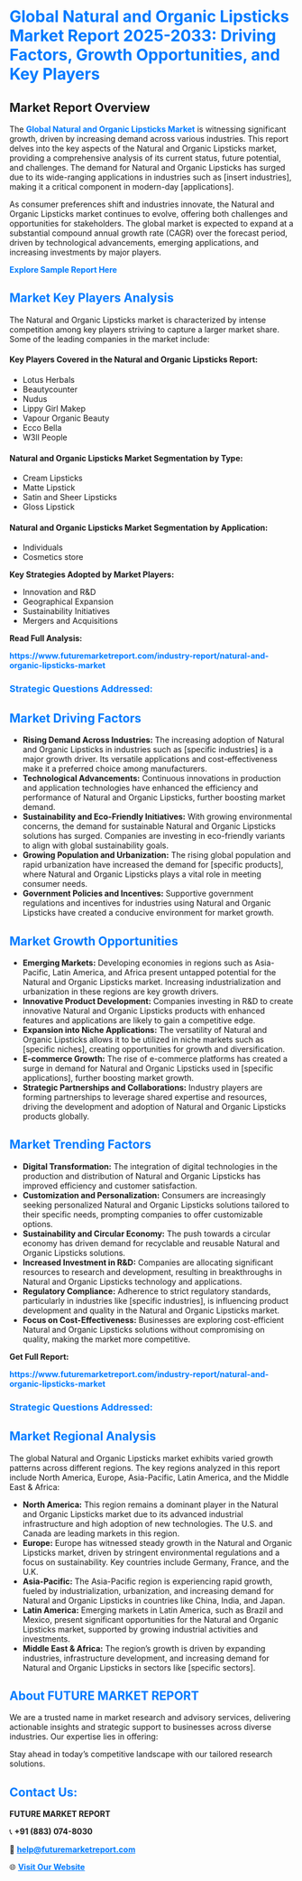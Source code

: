 <h1 style="color: #007BFF;">Global Natural and Organic Lipsticks Market Report 2025-2033: Driving Factors, Growth Opportunities, and Key Players</h1>

<section id="overview">
<h2>Market Report Overview</h2>
<p>The <a href="https://www.futuremarketreport.com/industry-report/natural-and-organic-lipsticks-market" style="color: #007BFF; text-decoration: none;"><strong>Global Natural and Organic Lipsticks Market</strong></a> is witnessing significant growth, driven by increasing demand across various industries. This report delves into the key aspects of the Natural and Organic Lipsticks market, providing a comprehensive analysis of its current status, future potential, and challenges. The demand for Natural and Organic Lipsticks has surged due to its wide-ranging applications in industries such as [insert industries], making it a critical component in modern-day [applications].</p>
<p>As consumer preferences shift and industries innovate, the Natural and Organic Lipsticks market continues to evolve, offering both challenges and opportunities for stakeholders. The global market is expected to expand at a substantial compound annual growth rate (CAGR) over the forecast period, driven by technological advancements, emerging applications, and increasing investments by major players.</p>
</section>

<section id="overview">
<p><a href="https://www.futuremarketreport.com/request-sample/reportId=63698" style="color: #007BFF; text-decoration: none;"><strong>Explore Sample Report Here</strong></a></p>
</section>

<section id="key-players">
<h2 style="color: #007BFF;">Market Key Players Analysis</h2>
<p>The Natural and Organic Lipsticks market is characterized by intense competition among key players striving to capture a larger market share. Some of the leading companies in the market include:</p>
<h4>Key Players Covered in the Natural and Organic Lipsticks Report:</h4>
<ul><li>Lotus Herbals</li><li>Beautycounter</li><li>Nudus</li><li>Lippy Girl Makep</li><li>Vapour Organic Beauty</li><li>Ecco Bella</li><li>W3ll People</li></ul>
<h4>Natural and Organic Lipsticks Market Segmentation by Type:</h4>
<ul><li>Cream Lipsticks</li><li>Matte Lipstick</li><li>Satin and Sheer Lipsticks</li><li>Gloss Lipstick</li></ul>

<h4>Natural and Organic Lipsticks Market Segmentation by Application:</h4>
<ul><li>Individuals</li><li>Cosmetics store</li></ul>
<p><strong>Key Strategies Adopted by Market Players:</strong></p>
<ul>
<li>Innovation and R&D</li>
<li>Geographical Expansion</li>
<li>Sustainability Initiatives</li>
<li>Mergers and Acquisitions</li>
</ul>
</section>

<section>
<p><strong>Read Full Analysis: </strong></p><a href="https://www.futuremarketreport.com/industry-report/natural-and-organic-lipsticks-market" style="color: #007BFF; text-decoration: none;"><strong>https://www.futuremarketreport.com/industry-report/natural-and-organic-lipsticks-market</strong></a>
<h3 style="color: #007BFF;">Strategic Questions Addressed:</h3>
</section>

<section id="driving-factors">
<h2 style="color: #007BFF;">Market Driving Factors</h2>
<ul>
<li><strong>Rising Demand Across Industries:</strong> The increasing adoption of Natural and Organic Lipsticks in industries such as [specific industries] is a major growth driver. Its versatile applications and cost-effectiveness make it a preferred choice among manufacturers.</li>
<li><strong>Technological Advancements:</strong> Continuous innovations in production and application technologies have enhanced the efficiency and performance of Natural and Organic Lipsticks, further boosting market demand.</li>
<li><strong>Sustainability and Eco-Friendly Initiatives:</strong> With growing environmental concerns, the demand for sustainable Natural and Organic Lipsticks solutions has surged. Companies are investing in eco-friendly variants to align with global sustainability goals.</li>
<li><strong>Growing Population and Urbanization:</strong> The rising global population and rapid urbanization have increased the demand for [specific products], where Natural and Organic Lipsticks plays a vital role in meeting consumer needs.</li>
<li><strong>Government Policies and Incentives:</strong> Supportive government regulations and incentives for industries using Natural and Organic Lipsticks have created a conducive environment for market growth.</li>
</ul>
</section>

<section id="growth-opportunities">
<h2 style="color: #007BFF;">Market Growth Opportunities</h2>
<ul>
<li><strong>Emerging Markets:</strong> Developing economies in regions such as Asia-Pacific, Latin America, and Africa present untapped potential for the Natural and Organic Lipsticks market. Increasing industrialization and urbanization in these regions are key growth drivers.</li>
<li><strong>Innovative Product Development:</strong> Companies investing in R&D to create innovative Natural and Organic Lipsticks products with enhanced features and applications are likely to gain a competitive edge.</li>
<li><strong>Expansion into Niche Applications:</strong> The versatility of Natural and Organic Lipsticks allows it to be utilized in niche markets such as [specific niches], creating opportunities for growth and diversification.</li>
<li><strong>E-commerce Growth:</strong> The rise of e-commerce platforms has created a surge in demand for Natural and Organic Lipsticks used in [specific applications], further boosting market growth.</li>
<li><strong>Strategic Partnerships and Collaborations:</strong> Industry players are forming partnerships to leverage shared expertise and resources, driving the development and adoption of Natural and Organic Lipsticks products globally.</li>
</ul>
</section>

<section id="trending-factors">
<h2 style="color: #007BFF;">Market Trending Factors</h2>
<ul>
<li><strong>Digital Transformation:</strong> The integration of digital technologies in the production and distribution of Natural and Organic Lipsticks has improved efficiency and customer satisfaction.</li>
<li><strong>Customization and Personalization:</strong> Consumers are increasingly seeking personalized Natural and Organic Lipsticks solutions tailored to their specific needs, prompting companies to offer customizable options.</li>
<li><strong>Sustainability and Circular Economy:</strong> The push towards a circular economy has driven demand for recyclable and reusable Natural and Organic Lipsticks solutions.</li>
<li><strong>Increased Investment in R&D:</strong> Companies are allocating significant resources to research and development, resulting in breakthroughs in Natural and Organic Lipsticks technology and applications.</li>
<li><strong>Regulatory Compliance:</strong> Adherence to strict regulatory standards, particularly in industries like [specific industries], is influencing product development and quality in the Natural and Organic Lipsticks market.</li>
<li><strong>Focus on Cost-Effectiveness:</strong> Businesses are exploring cost-efficient Natural and Organic Lipsticks solutions without compromising on quality, making the market more competitive.</li>
</ul>
</section>

<section>
<p><strong>Get Full Report: </strong></p><a href="https://www.futuremarketreport.com/industry-report/natural-and-organic-lipsticks-market" style="color: #007BFF; text-decoration: none;"><strong>https://www.futuremarketreport.com/industry-report/natural-and-organic-lipsticks-market</strong></a>
<h3 style="color: #007BFF;">Strategic Questions Addressed:</h3>
</section>


<section id="regional-analysis">
<h2 style="color: #007BFF;">Market Regional Analysis</h2>
<p>The global Natural and Organic Lipsticks market exhibits varied growth patterns across different regions. The key regions analyzed in this report include North America, Europe, Asia-Pacific, Latin America, and the Middle East & Africa:</p>
<ul>
<li><strong>North America:</strong> This region remains a dominant player in the Natural and Organic Lipsticks market due to its advanced industrial infrastructure and high adoption of new technologies. The U.S. and Canada are leading markets in this region.</li>
<li><strong>Europe:</strong> Europe has witnessed steady growth in the Natural and Organic Lipsticks market, driven by stringent environmental regulations and a focus on sustainability. Key countries include Germany, France, and the U.K.</li>
<li><strong>Asia-Pacific:</strong> The Asia-Pacific region is experiencing rapid growth, fueled by industrialization, urbanization, and increasing demand for Natural and Organic Lipsticks in countries like China, India, and Japan.</li>
<li><strong>Latin America:</strong> Emerging markets in Latin America, such as Brazil and Mexico, present significant opportunities for the Natural and Organic Lipsticks market, supported by growing industrial activities and investments.</li>
<li><strong>Middle East & Africa:</strong> The region’s growth is driven by expanding industries, infrastructure development, and increasing demand for Natural and Organic Lipsticks in sectors like [specific sectors].</li>
</ul>
</section>

<footer>
<h2 style="color: #007BFF;">About FUTURE MARKET REPORT</h2>
<p>We are a trusted name in market research and advisory services, delivering actionable insights and strategic support to businesses across diverse industries. Our expertise lies in offering:</p>

<p>Stay ahead in today’s competitive landscape with our tailored research solutions.</p>

<h2 style="color: #007BFF;">Contact Us:</h2>
<p><strong>FUTURE MARKET REPORT</strong></p>
<p>📞 <strong>+91 (883) 074-8030</strong></p>
<p>📧 <strong><a href="mailto:help@futuremarketreport.com" style="color: #007BFF;">help@futuremarketreport.com</a></strong></p>
<p>🌐 <strong><a href="https://www.futuremarketreport.com/" style="color: #007BFF;">Visit Our Website</a></strong></p>
</footer>